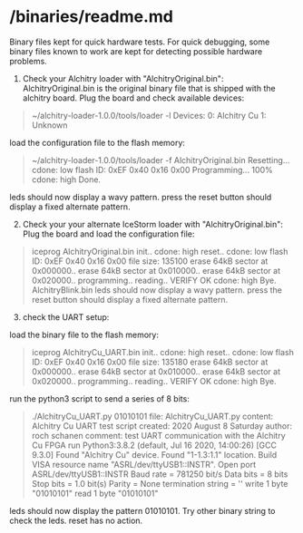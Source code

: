 # /binaries/readme.md

Binary files kept for quick hardware tests.
For quick debugging, some binary files known
to work are kept for detecting possible hardware
problems.

1) Check your Alchitry loader with "AlchitryOriginal.bin":
AlchitryOriginal.bin is the original binary file that is shipped with the alchitry board.
Plug the board and check available devices:

>~/alchitry-loader-1.0.0/tools/loader -l
Devices: 
  0: Alchitry Cu
  1: Unknown

load the configuration file to the flash memory:

>~/alchitry-loader-1.0.0/tools/loader -f AlchitryOriginal.bin 
Resetting...
cdone: low
flash ID: 0xEF 0x40 0x16 0x00
Programming...
100%
cdone: high
Done.

leds should now display a wavy pattern.
press the reset button should display a fixed alternate pattern.

2) Check your your alternate IceStorm loader with "AlchitryOriginal.bin":
Plug the board and load the configuration file:

>iceprog AlchitryOriginal.bin 
init..
cdone: high
reset..
cdone: low
flash ID: 0xEF 0x40 0x16 0x00
file size: 135100
erase 64kB sector at 0x000000..
erase 64kB sector at 0x010000..
erase 64kB sector at 0x020000..
programming..
reading..
VERIFY OK
cdone: high
Bye.
AlchitryBlink.bin
leds should now display a wavy pattern.
press the reset button should display a fixed alternate pattern.

3) check the UART setup:

load the binary file to the flash memory:

>iceprog AlchitryCu_UART.bin 
init..
cdone: high
reset..
cdone: low
flash ID: 0xEF 0x40 0x16 0x00
file size: 135180
erase 64kB sector at 0x000000..
erase 64kB sector at 0x010000..
erase 64kB sector at 0x020000..
programming..
reading..
VERIFY OK
cdone: high
Bye.

run the python3 script to send a series of 8 bits:


>./AlchitryCu_UART.py 01010101
file: AlchitryCu_UART.py
content: Alchitry Cu UART test script
created: 2020 August 8 Saturday
author: roch schanen
comment: test UART communication with the Alchitry Cu FPGA
run Python3:3.8.2 (default, Jul 16 2020, 14:00:26) 
[GCC 9.3.0]
Found "Alchitry Cu" device.
Found "1-1.3:1.1" location.
Build VISA resource name "ASRL/dev/ttyUSB1::INSTR".
Open port ASRL/dev/ttyUSB1::INSTR
Baud rate = 781250 bit/s
Data bits = 8 bits
Stop bits = 1.0 bit(s)
Parity    = None
termination string = ''
write 1 byte "01010101"
read  1 byte "01010101"

leds should now display the pattern 01010101.
Try other binary string to check the leds.
reset has no action.














